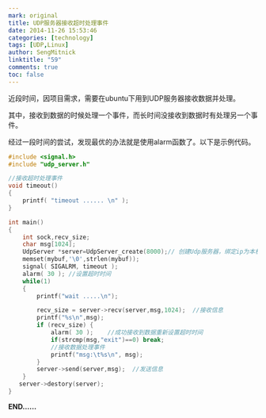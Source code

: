 ```yaml
---
mark: original
title: UDP服务器接收超时处理事件
date: 2014-11-26 15:53:46
categories: [technology]
tags: [UDP,Linux]
author: SengMitnick
linktitle: "59"
comments: true
toc: false
---
```

近段时间，因项目需求，需要在ubuntu下用到UDP服务器接收数据并处理。

其中，接收到数据的时候处理一个事件，而长时间没接收到数据时有处理另一个事件。<!--more-->

经过一段时间的尝试，发现最优的办法就是使用alarm函数了。以下是示例代码。
~~~ cpp
#include <signal.h>
#include "udp_server.h"

//接收超时处理事件
void timeout()
{  
    printf( "timeout ...... \n" );
}

int main()
{
	int sock,recv_size;
	char msg[1024];
	UdpServer *server=UdpServer_create(8000);// 创建Udp服务器，绑定ip为本机ip，绑定端口8000端口
	memset(mybuf,'\0',strlen(mybuf));
	signal( SIGALRM, timeout );
	alarm( 30 ); //设置超时时间
	while(1)
	{
		printf("wait .....\n");

		recv_size = server->recv(server,msg,1024);  //接收信息
		printf("%s\n",msg);
		if (recv_size) {			
			alarm( 30 ); 	//成功接收到数据重新设置超时时间
			if(strcmp(msg,"exit")==0) break;
			//接收数据处理事件
			printf("msg:\t%s\n", msg);
		}       
		server->send(server,msg);  //发送信息
    }    
   server->destory(server);
}
~~~

**END……**
